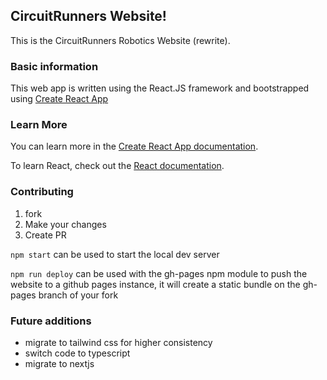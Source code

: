 ## CircuitRunners Website!

This is the CircuitRunners Robotics Website (rewrite).

### Basic information

This web app is written using the React.JS framework and bootstrapped using [Create React App](https://github.com/facebook/create-react-app)

### Learn More

You can learn more in the [Create React App documentation](https://facebook.github.io/create-react-app/docs/getting-started).

To learn React, check out the [React documentation](https://reactjs.org/).

### Contributing

1. fork 
2. Make your changes
3. Create PR

`npm start` can be used to start the local dev server

`npm run deploy` can be used with the gh-pages npm module to push the website to a github pages instance, it will create a static bundle on the gh-pages branch of your fork 

### Future additions

* migrate to tailwind css for higher consistency
* switch code to typescript
* migrate to nextjs
